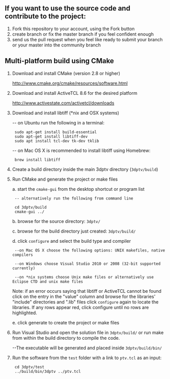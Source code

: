 ## If you want to use the source code and contribute to the project:

1. Fork this repository to your account, using the Fork button
2. create branch or fix the master branch if you feel confident enough
3. send us the pull request when you feel like ready to submit your branch or your master into the community branch


 
## Multi-platform build using CMake

1. Download and install CMake (version 2.8 or higher) 

  	http://www.cmake.org/cmake/resources/software.html

2. Download and install ActiveTCL 8.6 for the desired platform
	
	http://www.activestate.com/activetcl/downloads

3. Download and install libtiff (*nix and OSX systems) 

 	-- on Ubuntu run the following in a terminal:
 	
		sudo apt-get install build-essential
		sudo apt-get install libtiff-dev
		sudo apt install tcl-dev tk-dev tklib
	
	-- on Mac OS X is recommended to install libtiff using Homebrew:

		brew install libtiff

4. Create a build directory inside the main 3dptv directory (```3dptv/build```)


5. Run CMake and generate the project or make files 

	a. start the ```cmake-gui``` from the desktop shortcut or program list
		
		-- alternatively run the following from command line  

		cd 3dptv/build
		cmake-gui ../			

	b. browse for the source directory: ```3dptv/```

	c. browse for the build directory just created: ```3dptv/build/```

	d. click ```configure``` and select the build type and compiler
 
		--on Mac OS X choose the following options: UNIX makefiles, native compilers

		--on Windows choose Visual Studio 2010 or 2008 (32-bit supported currently)

		--on *nix systems choose Unix make files or alternatively use Eclipse CTD and unix make files
	
	Note: if an error occurs saying that libtiff or ActiveTCL cannot be found
              click on the entry in the "value" column and browse for the libraries' "include" directories and ".lib" files
              click ```configure``` again to locate the libraries. If any rows appear red, click configure until no rows are highlighted.
	
	e. click generate to create the project or make files

6. Run Visual Studio and open the solution file in ```3dptv/build/``` or run make from within the build directory to compile the code.  

	--The executable will be generated and placed inside ```3dptv/build/bin/```
	
7. Run the software from the ```test``` folder with a link to ```ptv.tcl``` as an input:

		cd 3dptv/test
		../build/bin/3dptv ../ptv.tcl
